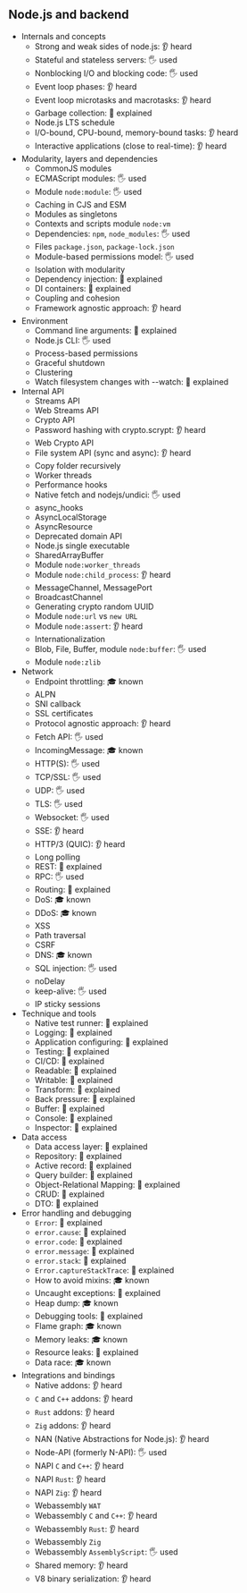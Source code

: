 ## Node.js and backend

- Internals and concepts
  - Strong and weak sides of node.js: 👂 heard
  - Stateful and stateless servers: 🖐️ used
  - Nonblocking I/O and blocking code: 🖐️ used
  - Event loop phases: 👂 heard
  - Event loop microtasks and macrotasks: 👂 heard
  - Garbage collection: 🙋 explained
  - Node.js LTS schedule
  - I/O-bound, CPU-bound, memory-bound tasks: 👂 heard
  - Interactive applications (close to real-time): 👂 heard
- Modularity, layers and dependencies
  - CommonJS modules
  - ECMAScript modules: 🖐️ used
  - Module `node:module`: 🖐️ used
  - Caching in CJS and ESM
  - Modules as singletons
  - Contexts and scripts module `node:vm`
  - Dependencies: `npm`, `node_modules`: 🖐️ used
  - Files `package.json`, `package-lock.json`
  - Module-based permissions model: 🖐️ used
  - Isolation with modularity
  - Dependency injection: 🙋 explained
  - DI containers: 🙋 explained
  - Coupling and cohesion
  - Framework agnostic approach: 👂 heard
- Environment
  - Command line arguments: 🙋 explained
  - Node.js CLI: 🖐️ used
  - Process-based permissions
  - Graceful shutdown
  - Clustering
  - Watch filesystem changes with --watch: 🙋 explained
- Internal API
  - Streams API
  - Web Streams API
  - Crypto API
  - Password hashing with crypto.scrypt: 👂 heard
  - Web Crypto API
  - File system API (sync and async): 👂 heard
  - Copy folder recursively
  - Worker threads
  - Performance hooks
  - Native fetch and nodejs/undici: 🖐️ used
  - async_hooks
  - AsyncLocalStorage
  - AsyncResource
  - Deprecated domain API
  - Node.js single executable
  - SharedArrayBuffer
  - Module `node:worker_threads`
  - Module `node:child_process`: 👂 heard
  - MessageChannel, MessagePort
  - BroadcastChannel
  - Generating crypto random UUID
  - Module `node:url` vs `new URL`
  - Module `node:assert`: 👂 heard
  - Internationalization
  - Blob, File, Buffer, module `node:buffer`: 🖐️ used
  - Module `node:zlib`
- Network
  - Endpoint throttling: 🎓 known
  - ALPN
  - SNI callback
  - SSL certificates
  - Protocol agnostic approach: 👂 heard
  - Fetch API: 🖐️ used
  - IncomingMessage: 🎓 known
  - HTTP(S): 🖐️ used
  - TCP/SSL: 🖐️ used
  - UDP: 🖐️ used
  - TLS: 🖐️ used
  - Websocket: 🖐️ used
  - SSE: 👂 heard
  - HTTP/3 (QUIC): 👂 heard
  - Long polling
  - REST: 🙋 explained
  - RPC: 🖐️ used
  - Routing: 🙋 explained
  - DoS: 🎓 known
  - DDoS: 🎓 known
  - XSS
  - Path traversal
  - CSRF
  - DNS: 🎓 known
  - SQL injection: 🖐️ used
  - noDelay
  - keep-alive: 🖐️ used
  - IP sticky sessions
- Technique and tools
  - Native test runner: 🙋 explained
  - Logging: 🙋 explained
  - Application configuring: 🙋 explained
  - Testing: 🙋 explained
  - CI/CD: 🙋 explained
  - Readable: 🙋 explained
  - Writable: 🙋 explained
  - Transform: 🙋 explained
  - Back pressure: 🙋 explained
  - Buffer: 🙋 explained
  - Console: 🙋 explained
  - Inspector: 🙋 explained
- Data access
  - Data access layer: 🙋 explained
  - Repository: 🙋 explained
  - Active record: 🙋 explained
  - Query builder: 🙋 explained
  - Object-Relational Mapping: 🙋 explained
  - CRUD: 🙋 explained
  - DTO: 🙋 explained
- Error handling and debugging
  - `Error`: 🙋 explained
  - `error.cause`: 🙋 explained
  - `error.code`: 🙋 explained
  - `error.message`: 🙋 explained
  - `error.stack`: 🙋 explained
  - `Error.captureStackTrace`: 🙋 explained
  - How to avoid mixins: 🎓 known
  - Uncaught exceptions: 🙋 explained
  - Heap dump: 🎓 known
  - Debugging tools: 🙋 explained
  - Flame graph: 🎓 known
  - Memory leaks: 🎓 known
  - Resource leaks: 🙋 explained
  - Data race: 🎓 known
- Integrations and bindings
  - Native addons: 👂 heard
  - `C` and `C++` addons: 👂 heard
  - `Rust` addons: 👂 heard
  - `Zig` addons: 👂 heard
  - NAN (Native Abstractions for Node.js): 👂 heard
  - Node-API (formerly N-API): 🖐️ used
  - NAPI `C` and `C++`: 👂 heard
  - NAPI `Rust`: 👂 heard
  - NAPI `Zig`: 👂 heard
  - Webassembly `WAT`
  - Webassembly `C` and `C++`: 👂 heard
  - Webassembly `Rust`: 👂 heard
  - Webassembly `Zig`
  - Webassembly `AssemblyScript`: 🖐️ used
  - Shared memory: 👂 heard
  - V8 binary serialization: 👂 heard
